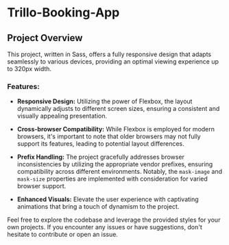 # Trillo-Booking-App

## Project Overview

This project, written in Sass, offers a fully responsive design that adapts seamlessly to various devices, providing an optimal viewing experience up to 320px width.

### Features:

- **Responsive Design:** Utilizing the power of Flexbox, the layout dynamically adjusts to different screen sizes, ensuring a consistent and visually appealing presentation.

- **Cross-browser Compatibility:** While Flexbox is employed for modern browsers, it's important to note that older browsers may not fully support its features, leading to potential layout differences.

- **Prefix Handling:** The project gracefully addresses browser inconsistencies by utilizing the appropriate vendor prefixes, ensuring compatibility across different environments. Notably, the `mask-image` and `mask-size` properties are implemented with consideration for varied browser support.

- **Enhanced Visuals:** Elevate the user experience with captivating animations that bring a touch of dynamism to the project.

Feel free to explore the codebase and leverage the provided styles for your own projects. If you encounter any issues or have suggestions, don't hesitate to contribute or open an issue.
